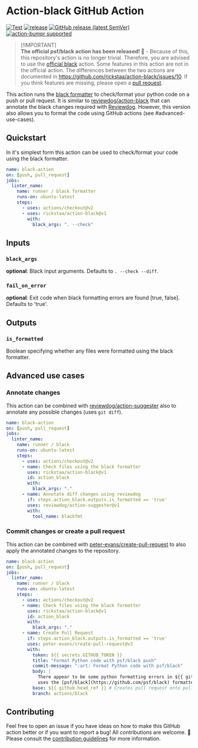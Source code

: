 # Action-black GitHub Action

[![Test](https://github.com/rickstaa/action-black/workflows/Test/badge.svg)](https://github.com/rickstaa/action-black/actions?query=workflow%3ATest)
[![release](https://github.com/rickstaa/action-black/workflows/release/badge.svg)](https://github.com/rickstaa/action-black/actions?query=workflow%3Arelease)
[![GitHub release (latest SemVer)](https://img.shields.io/github/v/release/rickstaa/action-black?logo=github\&sort=semver)](https://github.com/rickstaa/action-black/releases)
[![action-bumpr supported](https://img.shields.io/badge/bumpr-supported-ff69b4?logo=github\&link=https://github.com/haya14busa/action-bumpr)](https://github.com/haya14busa/action-bumpr)

> [!IMPORTANT]\
> **The official psf/black action has been released! 🚀** - Because of this, this repository's action is no longer trivial. Therefore, you are advised to use the [official black](https://black.readthedocs.io/en/stable/integrations/github_actions.html) action. Some features in this action are not in the official action. The differences between the two actions are documented in <https://github.com/rickstaa/action-black/issues/10>. If you think features are missing, please open a [pull request](https://github.com/rickstaa/action-black/pulls).

This action runs the [black formatter](https://github.com/psf/black) to check/format your python code on a push or pull request. It is similar to [reviewdog/action-black](https://github.com/reviewdog/action-black) that can annotate the black changes required with [Reviewdog](https://github.com/reviewdog/reviewdog). However, this version also allows you to format the code using GitHub actions (see #advanced-use-cases).

## Quickstart

In it's simplest form this action can be used to check/format your code using the black formatter.

```yaml
name: black-action
on: [push, pull_request]
jobs:
  linter_name:
    name: runner / black formatter
    runs-on: ubuntu-latest
    steps:
      - uses: actions/checkout@v2
      - uses: rickstaa/action-black@v1
        with:
          black_args: ". --check"
```

## Inputs

### `black_args`

**optional**: Black input arguments. Defaults to `. --check --diff`.

### `fail_on_error`

**optional**: Exit code when black formatting errors are found \[true, false]. Defaults to 'true'.

## Outputs

### `is_formatted`

Boolean specifying whether any files were formatted using the black formatter.

## Advanced use cases

### Annotate changes

This action can be combined with [reviewdog/action-suggester](https://github.com/reviewdog/action-suggester) also to annotate any possible changes (uses `git diff`).

```yaml
name: black-action
on: [push, pull_request]
jobs:
  linter_name:
    name: runner / black
    runs-on: ubuntu-latest
    steps:
      - uses: actions/checkout@v2
      - name: Check files using the black formatter
        uses: rickstaa/action-black@v1
        id: action_black
        with:
          black_args: "."
      - name: Annotate diff changes using reviewdog
        if: steps.action_black.outputs.is_formatted == 'true'
        uses: reviewdog/action-suggester@v1
        with:
          tool_name: blackfmt
```

### Commit changes or create a pull request

This action can be combined with [peter-evans/create-pull-request](https://github.com/peter-evans/create-pull-request) to also apply the annotated changes to the repository.

```yaml
name: black-action
on: [push, pull_request]
jobs:
  linter_name:
    name: runner / black
    runs-on: ubuntu-latest
    steps:
      - uses: actions/checkout@v2
      - name: Check files using the black formatter
        uses: rickstaa/action-black@v1
        id: action_black
        with:
          black_args: "."
      - name: Create Pull Request
        if: steps.action_black.outputs.is_formatted == 'true'
        uses: peter-evans/create-pull-request@v3
        with:
          token: ${{ secrets.GITHUB_TOKEN }}
          title: "Format Python code with psf/black push"
          commit-message: ":art: Format Python code with psf/black"
          body: |
            There appear to be some python formatting errors in ${{ github.sha }}. This pull request
            uses the [psf/black](https://github.com/psf/black) formatter to fix these issues.
          base: ${{ github.head_ref }} # Creates pull request onto pull request or commit branch
          branch: actions/black
```

## Contributing

Feel free to open an issue if you have ideas on how to make this GitHub action better or if you want to report a bug! All contributions are welcome. :rocket: Please consult the [contribution guidelines](CONTRIBUTING.md) for more information.
